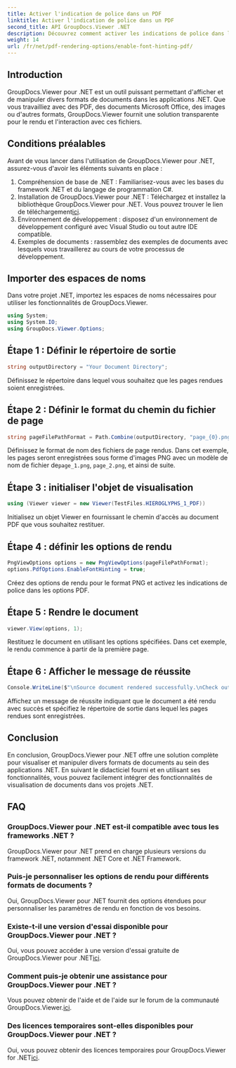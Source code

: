 ```yaml
---
title: Activer l'indication de police dans un PDF
linktitle: Activer l'indication de police dans un PDF
second_title: API GroupDocs.Viewer .NET
description: Découvrez comment activer les indications de police dans les documents PDF à l'aide de GroupDocs.Viewer pour .NET. Suivez notre tutoriel étape par étape pour une intégration transparente.
weight: 14
url: /fr/net/pdf-rendering-options/enable-font-hinting-pdf/
---
```

## Introduction
GroupDocs.Viewer pour .NET est un outil puissant permettant d'afficher et de manipuler divers formats de documents dans les applications .NET. Que vous travailliez avec des PDF, des documents Microsoft Office, des images ou d'autres formats, GroupDocs.Viewer fournit une solution transparente pour le rendu et l'interaction avec ces fichiers.
## Conditions préalables
Avant de vous lancer dans l'utilisation de GroupDocs.Viewer pour .NET, assurez-vous d'avoir les éléments suivants en place :
1. Compréhension de base de .NET : Familiarisez-vous avec les bases du framework .NET et du langage de programmation C#.
2.  Installation de GroupDocs.Viewer pour .NET : Téléchargez et installez la bibliothèque GroupDocs.Viewer pour .NET. Vous pouvez trouver le lien de téléchargement[ici](https://releases.groupdocs.com/viewer/net/).
3. Environnement de développement : disposez d'un environnement de développement configuré avec Visual Studio ou tout autre IDE compatible.
4. Exemples de documents : rassemblez des exemples de documents avec lesquels vous travaillerez au cours de votre processus de développement.

## Importer des espaces de noms
Dans votre projet .NET, importez les espaces de noms nécessaires pour utiliser les fonctionnalités de GroupDocs.Viewer.

```csharp
using System;
using System.IO;
using GroupDocs.Viewer.Options;
```
## Étape 1 : Définir le répertoire de sortie
```csharp
string outputDirectory = "Your Document Directory";
```
Définissez le répertoire dans lequel vous souhaitez que les pages rendues soient enregistrées.
## Étape 2 : Définir le format du chemin du fichier de page
```csharp
string pageFilePathFormat = Path.Combine(outputDirectory, "page_{0}.png");
```
 Définissez le format de nom des fichiers de page rendus. Dans cet exemple, les pages seront enregistrées sous forme d'images PNG avec un modèle de nom de fichier de`page_1.png`, `page_2.png`, et ainsi de suite.
## Étape 3 : initialiser l'objet de visualisation
```csharp
using (Viewer viewer = new Viewer(TestFiles.HIEROGLYPHS_1_PDF))
```
Initialisez un objet Viewer en fournissant le chemin d'accès au document PDF que vous souhaitez restituer.
## Étape 4 : définir les options de rendu
```csharp
PngViewOptions options = new PngViewOptions(pageFilePathFormat);
options.PdfOptions.EnableFontHinting = true;
```
Créez des options de rendu pour le format PNG et activez les indications de police dans les options PDF.
## Étape 5 : Rendre le document
```csharp
viewer.View(options, 1);
```
Restituez le document en utilisant les options spécifiées. Dans cet exemple, le rendu commence à partir de la première page.
## Étape 6 : Afficher le message de réussite
```csharp
Console.WriteLine($"\nSource document rendered successfully.\nCheck output in {outputDirectory}.");
```
Affichez un message de réussite indiquant que le document a été rendu avec succès et spécifiez le répertoire de sortie dans lequel les pages rendues sont enregistrées.

## Conclusion
En conclusion, GroupDocs.Viewer pour .NET offre une solution complète pour visualiser et manipuler divers formats de documents au sein des applications .NET. En suivant le didacticiel fourni et en utilisant ses fonctionnalités, vous pouvez facilement intégrer des fonctionnalités de visualisation de documents dans vos projets .NET.
## FAQ
### GroupDocs.Viewer pour .NET est-il compatible avec tous les frameworks .NET ?
GroupDocs.Viewer pour .NET prend en charge plusieurs versions du framework .NET, notamment .NET Core et .NET Framework.
### Puis-je personnaliser les options de rendu pour différents formats de documents ?
Oui, GroupDocs.Viewer pour .NET fournit des options étendues pour personnaliser les paramètres de rendu en fonction de vos besoins.
### Existe-t-il une version d'essai disponible pour GroupDocs.Viewer pour .NET ?
 Oui, vous pouvez accéder à une version d'essai gratuite de GroupDocs.Viewer pour .NET[ici](https://releases.groupdocs.com/).
### Comment puis-je obtenir une assistance pour GroupDocs.Viewer pour .NET ?
 Vous pouvez obtenir de l'aide et de l'aide sur le forum de la communauté GroupDocs.Viewer.[ici](https://forum.groupdocs.com/c/viewer/9).
### Des licences temporaires sont-elles disponibles pour GroupDocs.Viewer pour .NET ?
 Oui, vous pouvez obtenir des licences temporaires pour GroupDocs.Viewer for .NET[ici](https://purchase.groupdocs.com/temporary-license/).